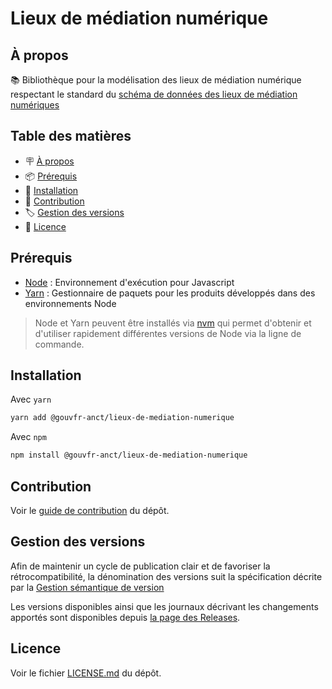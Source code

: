 # Lieux de médiation numérique

## À propos

📚 Bibliothèque pour la modélisation des lieux de médiation numérique respectant le standard du [schéma de données des lieux de médiation numériques](https://lamednum.coop/schema-de-donnees-des-lieux-de-mediation-numerique-2/)

## Table des matières

- 🪧 [À propos](#à-propos)
- 📦 [Prérequis](#prérequis)
- 🚀 [Installation](#installation)
- 🤝 [Contribution](#contribution)
- 🏷️ [Gestion des versions](#gestion-des-versions)
- 📝 [Licence](#licence)

## Prérequis

- [Node](https://nodejs.org/) : Environnement d'exécution pour Javascript
- [Yarn](https://yarnpkg.com/) : Gestionnaire de paquets pour les produits développés dans des environnements Node

> Node et Yarn peuvent être installés via [nvm](https://github.com/nvm-sh/nvm) qui permet d'obtenir et d'utiliser rapidement différentes versions de Node via la ligne de commande.

## Installation

Avec `yarn`

```bash
yarn add @gouvfr-anct/lieux-de-mediation-numerique
```

Avec `npm`

```bash
npm install @gouvfr-anct/lieux-de-mediation-numerique
```

## Contribution

Voir le [guide de contribution](./CONTRIBUTING.md) du dépôt.

## Gestion des versions

Afin de maintenir un cycle de publication clair et de favoriser la rétrocompatibilité, la dénomination des versions suit la spécification décrite par la [Gestion sémantique de version](https://semver.org/lang/fr/)

Les versions disponibles ainsi que les journaux décrivant les changements apportés sont disponibles depuis [la page des Releases](https://github.com/anct-cartographie-nationale/lieux-de-mediation-numerique/releases).

## Licence

Voir le fichier [LICENSE.md](./LICENSE.md) du dépôt.
